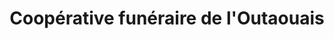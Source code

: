 ---
title: "Coopérative funéraire de l'Outaouais"
url: /gatineau/cooperative-funeraire-de-loutaouais/
shop: funeral directors
---